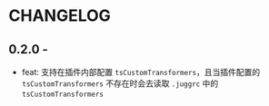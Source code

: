 # CHANGELOG

## 0.2.0 -

- feat: 支持在插件内部配置 `tsCustomTransformers`，且当插件配置的 `tsCustomTransformers` 不存在时会去读取 `.juggrc` 中的 `tsCustomTransformers`
